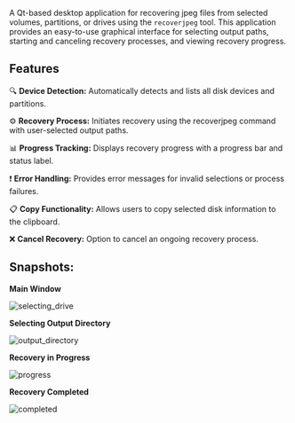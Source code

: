 A Qt-based desktop application for recovering jpeg files from selected volumes, partitions, or drives using the `recoverjpeg` tool. This application provides an easy-to-use graphical interface for selecting output paths, starting and canceling recovery processes, and viewing recovery progress.

## Features
🔍 **Device Detection:** Automatically detects and lists all disk devices and partitions.

⚙️ **Recovery Process:** Initiates recovery using the recoverjpeg command with user-selected output paths.

📊 **Progress Tracking:** Displays recovery progress with a progress bar and status label.

❗ **Error Handling:** Provides error messages for invalid selections or process failures.

📋 **Copy Functionality:** Allows users to copy selected disk information to the clipboard.

❌ **Cancel Recovery:** Option to cancel an ongoing recovery process.

## Snapshots:

**Main Window**

![selecting_drive](https://github.com/vrishab-singh/jpeg-recovery-tool/assets/96198045/d055c298-887f-42f2-8411-9a5ff7b3fad3)

**Selecting Output Directory**

![output_directory](https://github.com/vrishab-singh/jpeg-recovery-tool/assets/96198045/127b4b99-e0f5-4304-a757-aaa9b510e739)

**Recovery in Progress**

![progress](https://github.com/vrishab-singh/jpeg-recovery-tool/assets/96198045/99e01773-85aa-4cac-95b8-995c02653e3c)

**Recovery Completed**

![completed](https://github.com/vrishab-singh/jpeg-recovery-tool/assets/96198045/83b37d70-8606-49bc-a36a-7c018824fd65)



